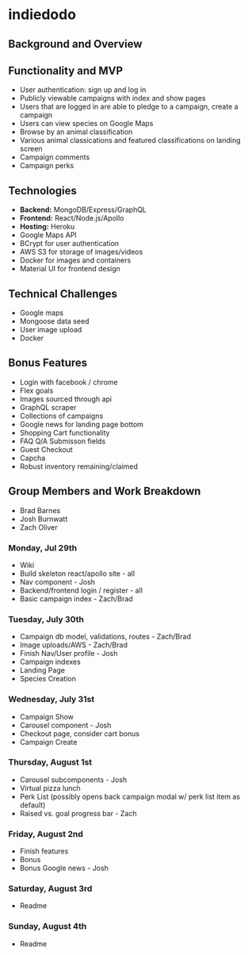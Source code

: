 # indiedodo

## Background and Overview


## Functionality and MVP
* User authentication: sign up and log in
* Publicly viewable campaigns with index and show pages
* Users that are logged in are able to pledge to a campaign, create a campaign
* Users can view species on Google Maps
* Browse by an animal classification
* Various animal classications and featured classifications on landing screen
* Campaign comments
* Campaign perks

## Technologies

* **Backend:** MongoDB/Express/GraphQL
* **Frontend:** React/Node.js/Apollo
* **Hosting:** Heroku
* Google Maps API
* BCrypt for user authentication
* AWS S3 for storage of images/videos
* Docker for images and containers
* Material UI for frontend design

## Technical Challenges
* Google maps
* Mongoose data seed
* User image upload
* Docker

## Bonus Features
* Login with facebook / chrome
* Flex goals
* Images sourced through api
* GraphQL scraper
* Collections of campaigns
* Google news for landing page bottom
* Shopping Cart functionality
* FAQ Q/A Submisson fields 
* Guest Checkout
* Capcha
* Robust inventory remaining/claimed

## Group Members and Work Breakdown

* Brad Barnes
* Josh Burnwatt
* Zach Oliver

### Monday, Jul 29th
* Wiki
* Build skeleton react/apollo site - all
* Nav component - Josh
* Backend/frontend login / register - all
* Basic campaign index - Zach/Brad

### Tuesday, July 30th
* Campaign db model, validations, routes - Zach/Brad
* Image uploads/AWS - Zach/Brad
* Finish Nav/User profile - Josh 
* Campaign indexes
* Landing Page
* Species Creation

### Wednesday, July 31st
* Campaign Show
* Carousel component - Josh
* Checkout page, consider cart bonus
* Campaign Create

### Thursday, August 1st
* Carousel subcomponents - Josh
* Virtual pizza lunch
* Perk List (possibly opens back campaign modal w/ perk list item as default)
* Raised vs. goal progress bar - Zach

### Friday, August 2nd
* Finish features
* Bonus
* Bonus Google news - Josh

### Saturday, August 3rd
* Readme

### Sunday, August 4th
* Readme
